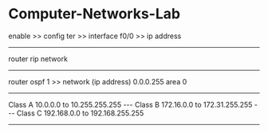 # Computer-Networks-Lab

enable >>
config ter >>
interface f0/0 >>
ip address 

-------
router rip 
network 

-------


router ospf 1 >>
network (ip address) 0.0.0.255 area 0

--------------

Class A 10.0.0.0 to 10.255.255.255 --- 
Class B 172.16.0.0 to 172.31.255.255 --- 
Class C 192.168.0.0 to 192.168.255.255

--------------


